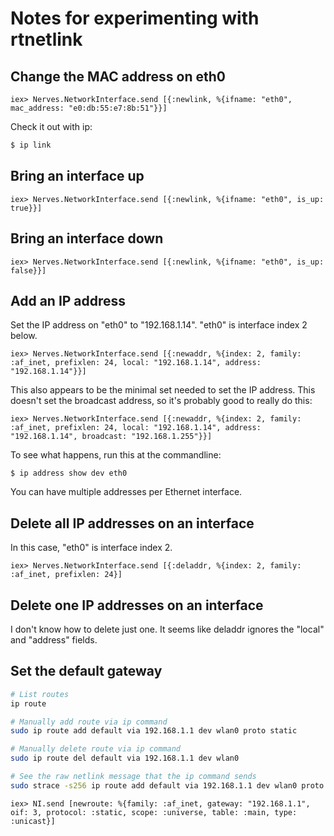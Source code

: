# Notes for experimenting with rtnetlink

## Change the MAC address on eth0
```
iex> Nerves.NetworkInterface.send [{:newlink, %{ifname: "eth0", mac_address: "e0:db:55:e7:8b:51"}}]
```

Check it out with ip:

```bash
$ ip link
```

## Bring an interface up

```
iex> Nerves.NetworkInterface.send [{:newlink, %{ifname: "eth0", is_up: true}}]
```

## Bring an interface down

```
iex> Nerves.NetworkInterface.send [{:newlink, %{ifname: "eth0", is_up: false}}]
```

## Add an IP address

Set the IP address on "eth0" to "192.168.1.14". "eth0" is interface index 2 below.

```
iex> Nerves.NetworkInterface.send [{:newaddr, %{index: 2, family: :af_inet, prefixlen: 24, local: "192.168.1.14", address: "192.168.1.14"}}]
```

This also appears to be the minimal set needed to set the IP address. This doesn't set the broadcast address, so it's probably good to really do this:

```
iex> Nerves.NetworkInterface.send [{:newaddr, %{index: 2, family: :af_inet, prefixlen: 24, local: "192.168.1.14", address: "192.168.1.14", broadcast: "192.168.1.255"}}]
```

To see what happens, run this at the commandline:
```
$ ip address show dev eth0
```

You can have multiple addresses per Ethernet interface.

## Delete all IP addresses on an interface

In this case, "eth0" is interface index 2.

```
iex> Nerves.NetworkInterface.send [{:deladdr, %{index: 2, family: :af_inet, prefixlen: 24}]
```

## Delete one IP addresses on an interface

I don't know how to delete just one. It seems like deladdr ignores the "local" and "address" fields.

## Set the default gateway

```bash
# List routes
ip route

# Manually add route via ip command
sudo ip route add default via 192.168.1.1 dev wlan0 proto static

# Manually delete route via ip command
sudo ip route del default via 192.168.1.1 dev wlan0

# See the raw netlink message that the ip command sends
sudo strace -s256 ip route add default via 192.168.1.1 dev wlan0 proto static
```

```
iex> NI.send [newroute: %{family: :af_inet, gateway: "192.168.1.1", oif: 3, protocol: :static, scope: :universe, table: :main, type: :unicast}]

```
